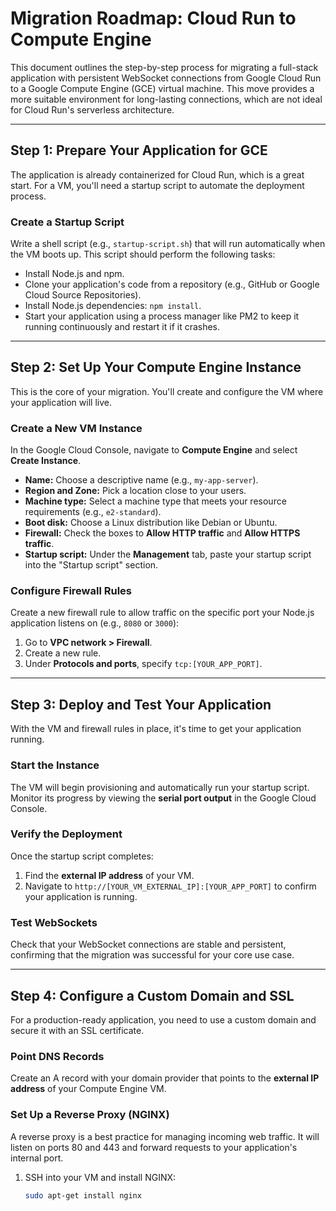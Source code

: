 # Migration Roadmap: Cloud Run to Compute Engine

This document outlines the step-by-step process for migrating a full-stack application with persistent WebSocket connections from Google Cloud Run to a Google Compute Engine (GCE) virtual machine. This move provides a more suitable environment for long-lasting connections, which are not ideal for Cloud Run's serverless architecture.

---

## Step 1: Prepare Your Application for GCE

The application is already containerized for Cloud Run, which is a great start. For a VM, you'll need a startup script to automate the deployment process.

### Create a Startup Script
Write a shell script (e.g., `startup-script.sh`) that will run automatically when the VM boots up. This script should perform the following tasks:

- Install Node.js and npm.
- Clone your application's code from a repository (e.g., GitHub or Google Cloud Source Repositories).
- Install Node.js dependencies: `npm install`.
- Start your application using a process manager like PM2 to keep it running continuously and restart it if it crashes.

---

## Step 2: Set Up Your Compute Engine Instance

This is the core of your migration. You'll create and configure the VM where your application will live.

### Create a New VM Instance
In the Google Cloud Console, navigate to **Compute Engine** and select **Create Instance**.

- **Name:** Choose a descriptive name (e.g., `my-app-server`).
- **Region and Zone:** Pick a location close to your users.
- **Machine type:** Select a machine type that meets your resource requirements (e.g., `e2-standard`).
- **Boot disk:** Choose a Linux distribution like Debian or Ubuntu.
- **Firewall:** Check the boxes to **Allow HTTP traffic** and **Allow HTTPS traffic**.
- **Startup script:** Under the **Management** tab, paste your startup script into the "Startup script" section.

### Configure Firewall Rules
Create a new firewall rule to allow traffic on the specific port your Node.js application listens on (e.g., `8080` or `3000`):

1. Go to **VPC network > Firewall**.
2. Create a new rule.
3. Under **Protocols and ports**, specify `tcp:[YOUR_APP_PORT]`.

---

## Step 3: Deploy and Test Your Application

With the VM and firewall rules in place, it's time to get your application running.

### Start the Instance
The VM will begin provisioning and automatically run your startup script. Monitor its progress by viewing the **serial port output** in the Google Cloud Console.

### Verify the Deployment
Once the startup script completes:

1. Find the **external IP address** of your VM.
2. Navigate to `http://[YOUR_VM_EXTERNAL_IP]:[YOUR_APP_PORT]` to confirm your application is running.

### Test WebSockets
Check that your WebSocket connections are stable and persistent, confirming that the migration was successful for your core use case.

---

## Step 4: Configure a Custom Domain and SSL

For a production-ready application, you need to use a custom domain and secure it with an SSL certificate.

### Point DNS Records
Create an A record with your domain provider that points to the **external IP address** of your Compute Engine VM.

### Set Up a Reverse Proxy (NGINX)
A reverse proxy is a best practice for managing incoming web traffic. It will listen on ports 80 and 443 and forward requests to your application's internal port.

1. SSH into your VM and install NGINX:
   ```bash
   sudo apt-get install nginx
